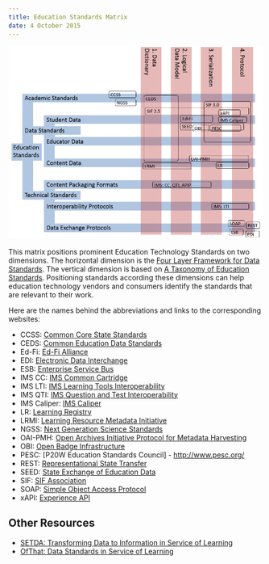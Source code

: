 ```yaml
---
title: Education Standards Matrix
date: 4 October 2015
---
```

![Education Standards Matrix](EdStandardsMatrix.png)

This matrix positions prominent Education Technology Standards on two dimensions. The horizontal dimension is the [Four Layer Framework for Data Standards](http://x.ofthat.com/papers/fourlayer.pdf). The vertical dimension is based on [A Taxonomy of Education Standards](http://www.ofthat.com/2013/03/a-taxonomy-of-education-standards.html). Positioning standards according these dimensions can help education technology vendors and consumers identify the standards that are relevant to their work.

Here are the names behind the abbreviations and links to the corresponding websites:

* CCSS: [Common Core State Standards](http://www.corestandards.org)
* CEDS: [Common Education Data Standards](http://ceds.ed.gov/)
* Ed-Fi: [Ed-Fi Alliance](http://www.ed-fi.org/)
* EDI: [Electronic Data Interchange](http://en.wikipedia.org/wiki/Electronic_data_interchange)
* ESB: [Enterprise Service Bus](http://en.wikipedia.org/wiki/Enterprise_service_bus)
* IMS CC: [IMS Common Cartridge](http://www.imsglobal.org/cc/)
* IMS LTI: [IMS Learning Tools Interoperability](http://www.imsglobal.org/lti/)
* IMS QTI: [IMS Question and Test Interoperability](http://www.imsglobal.org/question/)
* IMS Caliper: [IMS Caliper](http://www.imsglobal.org/activity/caliperram)
* LR: [Learning Registry](http://learningregistry.org/)
* LRMI: [Learning Resource Metadata Initiative](http://www.lrmi.net/)
* NGSS: [Next Generation Science Standards](http://www.nextgenscience.org/)
* OAI-PMH: [Open Archives Initiative Protocol for Metadata Harvesting](http://www.openarchives.org/pmh/)
* OBI: [Open Badge Infrastructure](http://openbadges.org/)
* PESC: [P20W Education Standards Council] - http://www.pesc.org/
* REST: [Representational State Transfer](http://en.wikipedia.org/wiki/Representational_state_transfer)
* SEED: [State Exchange of Education Data](http://www.ncpublicschools.org/data/seed/)
* SIF: [SIF Association](http://www.sifassociation.org)
* SOAP: [Simple Object Access Protocol](http://en.wikipedia.org/wiki/SOAP)
* xAPI: [Experience API](http://www.adlnet.gov/tla/experience-api/)

## Other Resources
* [SETDA: Transforming Data to Information in Service of Learning](http://www.setda.org/wp-content/uploads/2013/11/Data-to-Information.pdf)
* [OfThat: Data Standards in Service of Learning](http://www.ofthat.com/2013/06/data-standards-in-service-of-learning.html)